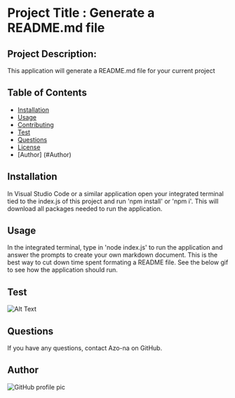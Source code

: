 
# Project Title : Generate a README.md file 
## Project Description:
 This application will generate a README.md file for your current project
## Table of Contents
* [Installation](#installation)
* [Usage](#usage)
* [Contributing](#contributing)
* [Test](#test)
* [Questions](#questions)
* [License](#license)
* [Author] (#Author)
## Installation
In Visual Studio Code or a similar application open your integrated terminal tied to the index.js of this project and run 'npm install' or 'npm i'. This will download all packages needed to run the application.
## Usage
In the integrated terminal, type in 'node index.js' to run the application and answer the prompts to create your own markdown document. This is the best way to cut down time spent formating a README file. See the below gif to see how the application should run. 
## Test
![Alt Text](https://github.com/Azo-na/Good-README-Generator/blob/main/readmegenerator.gif)
## Questions
If you have any questions, contact Azo-na on GitHub.
## Author 
![GitHub profile pic](https://avatars.githubusercontent.com/u/60130650?v=4)
